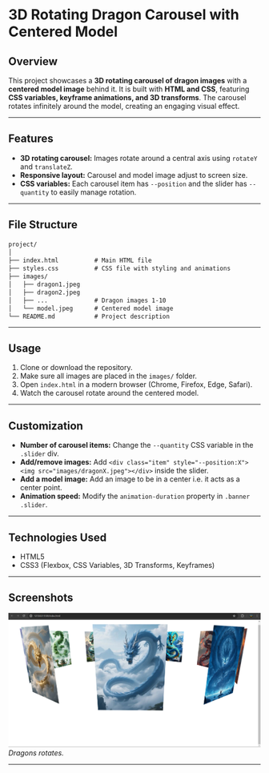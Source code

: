 # 3D Rotating Dragon Carousel with Centered Model

## Overview

This project showcases a **3D rotating carousel of dragon images** with a **centered model image** behind it. It is built with **HTML and CSS**, featuring **CSS variables, keyframe animations, and 3D transforms**. The carousel rotates infinitely around the model, creating an engaging visual effect.

---

## Features

* **3D rotating carousel:** Images rotate around a central axis using `rotateY` and `translateZ`.
* **Responsive layout:** Carousel and model image adjust to screen size.
* **CSS variables:** Each carousel item has `--position` and the slider has `--quantity` to easily manage rotation.

---

## File Structure

```
project/
│
├── index.html          # Main HTML file
├── styles.css          # CSS file with styling and animations
├── images/
│   ├── dragon1.jpeg
│   ├── dragon2.jpeg
│   ├── ...             # Dragon images 1-10
│   └── model.jpeg      # Centered model image
└── README.md           # Project description
```

---

## Usage

1. Clone or download the repository.
2. Make sure all images are placed in the `images/` folder.
3. Open `index.html` in a modern browser (Chrome, Firefox, Edge, Safari).
4. Watch the carousel rotate around the centered model.

---

## Customization

* **Number of carousel items:** Change the `--quantity` CSS variable in the `.slider` div.
* **Add/remove images:** Add `<div class="item" style="--position:X"><img src="images/dragonX.jpeg"></div>` inside the slider.
* **Add a model image:** Add an image to be in a center i.e. it acts as a center point.
* **Animation speed:** Modify the `animation-duration` property in `.banner .slider`.

---

## Technologies Used

* HTML5
* CSS3 (Flexbox, CSS Variables, 3D Transforms, Keyframes)


---

## Screenshots

![Sample Screenshot](images\screenshot.png)
*Dragons rotates.*

---

